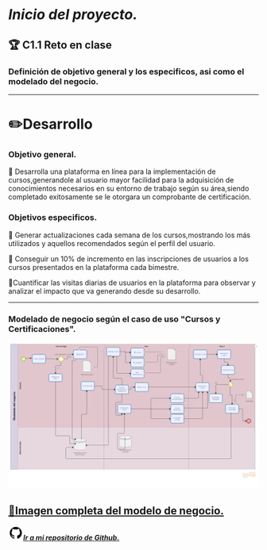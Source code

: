 # ***Inicio del proyecto.***
## 🏆 **C1.1 Reto en clase**
### **Definición de objetivo general y los especificos, asi como el modelado del negocio.**
___


# ✏️**Desarrollo**

### **Objetivo general.**

🔶  Desarrolla una plataforma en línea para la implementación de cursos,generandole al usuario
mayor facilidad para la adquisición de conocimientos necesarios en su entorno de trabajo según su área,siendo completado exitosamente se le otorgara un comprobante
de certificación.

### **Objetivos especificos.**

🔹  Generar actualizaciones cada semana de los cursos,mostrando los más utilizados y aquellos recomendados según el perfil del usuario.

🔹  Conseguir un 10% de incremento en las inscripciones de usuarios a los cursos presentados en la plataforma cada bimestre.

🔹Cuantificar las visitas diarias de usuarios en la plataforma para observar y analizar el impacto que va generando desde su desarrollo.
___

### **Modelado de negocio según el caso de uso "Cursos y Certificaciones".**

![](Images/MN.png)

## [**📸Imagen completa del modelo de negocio.**](https://github.com/DianaHFer/Analisis-avanzado-de-software/blob/main/Documents%20U1/Images/MN.png)

<img src=Images/github1600.png width=30 height=30>[***Ir a mi repositorio de Github.***](https://github.com/DianaHFer/Analisis-avanzado-de-software)